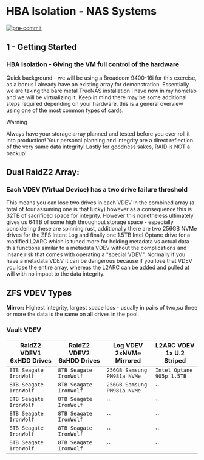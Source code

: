 # HBA Isolation - NAS Systems #
<!-- markdownlint-disable -->
[![pre-commit](https://img.shields.io/badge/pre--commit-enabled-brightgreen?logo=pre-commit)](https://github.com/pre-commit/pre-commit)
<!-- markdownlint-enable -->
## 1 - Getting Started ##

### HBA Isolation - Giving the VM full control of the hardware ###

<p>Quick background - we will be using a Broadcom 9400-16i for this exercise, as
a bonus I already have an existing array for demonstration. Essentially we are
taking the bare metal TrueNAS installation I have now in my homelab and we will
be virtualizing it. Keep in mind there may be some additional steps required
depending on your hardware, this is a general overview using one of the most
common types of cards.</p>

> [!WARNING]
> Always have your storage array planned and tested before you ever roll it into
> production! Your personal planning and integrity are a direct reflection of
> the very same data integrity! Lastly for goodness sakes, RAID is NOT a backup!

## Dual RaidZ2 Array:<br/> ##

### Each VDEV (Virtual Device) has a two drive failure threshold ###

<p>This means you can lose two drives in each VDEV in the combined array (a
total of four
assuming one is that lucky) however as a consequence this is 32TB of sacrificed
space for integrity. However this nonetheless ultimately gives us 64TB of some
high throughput storage space - especially considering these are spinning rust,
additionally there are two 256GB NVMe drives for the ZFS Intent Log and finally
one 1.5TB Intel Optane drive for a modified L2ARC which is tuned more for
holding metadata vs actual data - this functions similar to a metadata
VDEV without the complications and insane risk that comes with operating a
"special VDEV". Normally if you have a metadata VDEV it can be dangerous because
if you lose that VDEV you lose the entire array, whereas the L2ARC can be added
and pulled at will with no impact to the data integrity.</p>

## ZFS VDEV Types ##

**Mirror:** Highest integrity, largest space loss - usually in pairs of two,su
three or more the data is the same on all drives in the pool.

### Vault VDEV ###

| RaidZ2 VDEV1 6xHDD Drives | RaidZ2 VDEV2 6xHDD Drives | Log VDEV 2xNVMe Mirrored | L2ARC VDEV 1x U.2 Striped |
| --- | ---| --- | --- |
| `8TB Seagate IronWolf` | `8TB Seagate IronWolf` | `256GB Samsung PM981a NVMe` | `Intel Optane 905p 1.5TB` |
| `8TB Seagate IronWolf` | `8TB Seagate IronWolf` | `256GB Samsung PM981a NVMe` | `` |
| `8TB Seagate IronWolf` | `8TB Seagate IronWolf` | `` | `` |
| `8TB Seagate IronWolf` | `8TB Seagate IronWolf` | `` | `` |
| `8TB Seagate IronWolf` | `8TB Seagate IronWolf` | `` | `` |
| `8TB Seagate IronWolf` | `8TB Seagate IronWolf` | `` | `` |
